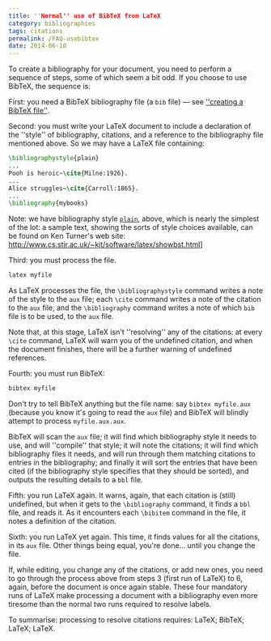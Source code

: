 ```yaml
---
title: ''Normal'' use of BibTeX from LaTeX
category: bibliographies
tags: citations
permalink: /FAQ-usebibtex
date: 2014-06-10
---
```


To create a bibliography for your document, you need to perform a
sequence of steps, some of which seem a bit odd.  If you choose to use
BibTeX, the sequence is:

First: you need a BibTeX bibliography file (a `bib`
file)&nbsp;&mdash; see [''creating a BibTeX file''](FAQ-buildbib).

Second: you must write your LaTeX document to include a declaration
of the ''style'' of bibliography, citations, and a reference to the
bibliography file mentioned above.  So we may have a LaTeX
file containing:
```latex
\bibliographystyle{plain}
...
Pooh is heroic~\cite{Milne:1926}.
...
Alice struggles~\cite{Carroll:1865}.
...
\bibliography{mybooks}
```
Note: we have bibliography style [`plain`](https://ctan.org/pkg/plain), above, which is
nearly the simplest of the lot: a sample text, showing the sorts of
style choices available, can be found on Ken Turner's web site:
<http://www.cs.stir.ac.uk/~kjt/software/latex/showbst.html]>

Third: you must process the file.
```latex
latex myfile
```
As LaTeX processes the file, the `\bibliographystyle` command
writes a note of the style to the `aux` file; each
`\cite` command writes a note of the citation to the
`aux` file, and the `\bibliography` command writes a note
of which `bib` file is to be used, to the `aux` file.

Note that, at this stage, LaTeX isn't ''resolving'' any of the
citations: at every `\cite` command, LaTeX will warn you of the
undefined citation, and when the document finishes, there will be a
further warning of undefined references.

Fourth: you must run BibTeX:
```latex
bibtex myfile
```
Don't try to tell BibTeX anything but the file name: say
`bibtex myfile.aux` (because you know it's going to read the
`aux` file) and BibTeX will blindly attempt to process
`myfile.aux.aux`.

BibTeX will scan the `aux` file; it will find which bibliography
style it needs to use, and will ''compile'' that style; it will note
the citations; it will find which bibliography files it needs, and
will run through them matching citations to entries in the
bibliography; and finally it will sort the entries that have been
cited (if the bibliography style specifies that they should be
sorted), and outputs the resulting details to a `bbl` file.

Fifth: you run LaTeX again.  It warns, again, that each citation is
(still) undefined, but when it gets to the `\bibliography` command,
it finds a `bbl` file, and reads it.  As it encounters each
`\bibitem` command in the file, it notes a definition of the
citation.

Sixth: you run LaTeX yet again.  This time, it finds values for all
the citations, in its `aux` file.  Other things being equal, you're
done&hellip; until you change the file.

If, while editing, you change any of the citations, or add new ones,
you need to go through the process above from steps 3 (first run of
LaTeX) to 6, again, before the document is once again stable.
These four mandatory runs of LaTeX make processing a document with
a bibliography even more tiresome than the normal two runs required to
resolve labels.

To summarise: processing to resolve citations requires: LaTeX;
BibTeX; LaTeX; LaTeX.

